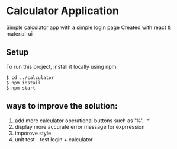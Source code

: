 # Calculator Application

Simple calculator app with a simple login page
Created with react & material-ui

## Setup

To run this project, install it locally using npm:

```
$ cd ../calculator
$ npm install
$ npm start
```

## ways to improve the solution:

1. add more calculator operational buttons such as '%', '^'
2. display more accurate error message for exprression
3. imporove style
4. unit test - test login + calculator